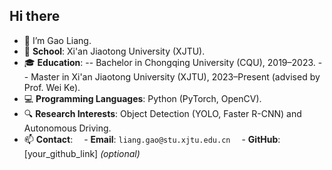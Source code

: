 ## Hi there 

- 👋 I’m Gao Liang.
- 🏫 **School**: Xi'an Jiaotong University (XJTU).
- 🎓 **Education**:
-- Bachelor in Chongqing University (CQU), 2019–2023.
-- Master in Xi'an Jiaotong University (XJTU), 2023–Present (advised by Prof. Wei Ke).
- 💻 **Programming Languages**: Python (PyTorch, OpenCV).
- 🔍 **Research Interests**: Object Detection (YOLO, Faster R-CNN) and Autonomous Driving.
- 📫 **Contact**:
 - **Email**: `liang.gao@stu.xjtu.edu.cn`
 - **GitHub**: [your_github_link] *(optional)*

<!--
**GaoLianger/GaoLianger** is a ✨ _special_ ✨ repository because its `README.md` (this file) appears on your GitHub profile.
- 👋 I’m Gao Liang.
- 🌱 I’m currently learning ...
- 👯 I’m looking to collaborate on ...
- 🤔 I’m looking for help with ...
- 💬 Ask me about ...
- 📫 How to reach me: ...
- 😄 Pronouns: ...
- ⚡ Fun fact: ...
-->
